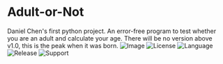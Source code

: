 # Adult-or-Not
Daniel Chen's first python project.
An error-free program to test whether you are an adult and calculate your age.
There will be no version above v1.0, this is the peak when it was born.
![Image](https://shanglianghome.files.wordpress.com/2020/09/img_3434.jpg)
![License](https://img.shields.io/github/license/8888668/Adult-or-Not)
![Language](https://img.shields.io/badge/-python-blue)
![Release](https://img.shields.io/github/release/8888668/Adult-or-Not)
![Support](https://img.shields.io/badge/-Windows-blue)
